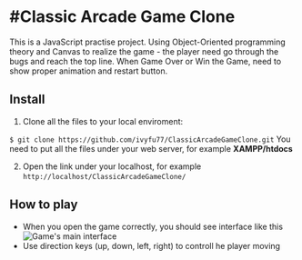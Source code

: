 #Classic Arcade Game Clone
===============================
This is a JavaScript practise project. Using Object-Oriented programming theory and Canvas to realize the game - the player need go through the bugs and reach the top line. When Game Over or Win the Game, need to show proper animation and restart button.

## Install
1. Clone all the files to your local enviroment: 

`$ git clone https://github.com/ivyfu77/ClassicArcadeGameClone.git`
You need to put all the files under your web server, for example **XAMPP/htdocs**

2. Open the link under your localhost, for example
`http://localhost/ClassicArcadeGameClone/`

## How to play
- When you open the game correctly, you should see interface like this
![Game's main interface](https://www.dropbox.com/s/5yfjxqx8o2uzcda/Project1-GameMainInterface.png?dl=0)
- Use direction keys (up, down, left, right) to controll he player moving
